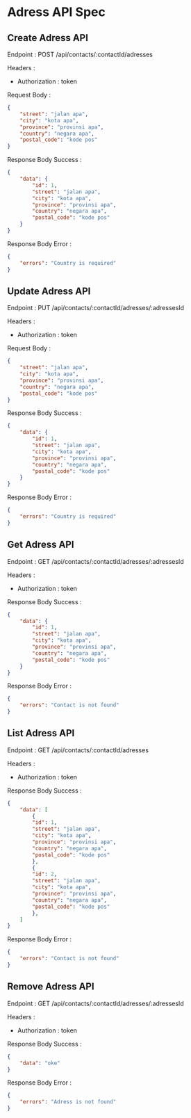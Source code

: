 # Adress API Spec

## Create Adress API

Endpoint : POST /api/contacts/:contactId/adresses

Headers :
- Authorization : token

Request Body :

```json
{
    "street": "jalan apa",
    "city": "kota apa",
    "province": "provinsi apa",
    "country": "negara apa",
    "postal_code": "kode pos"
}
```

Response Body Success :

```json
{
    "data": {
        "id": 1,
        "street": "jalan apa",
        "city": "kota apa",
        "province": "provinsi apa",
        "country": "negara apa",
        "postal_code": "kode pos"
    }
}
```

Response Body Error :

```json
{
    "errors": "Country is required"
}
```

## Update Adress API

Endpoint : PUT /api/contacts/:contactId/adresses/:adressesId

Headers :
- Authorization : token

Request Body :

```json
{
    "street": "jalan apa",
    "city": "kota apa",
    "province": "provinsi apa",
    "country": "negara apa",
    "postal_code": "kode pos"
}
```

Response Body Success :

```json
{
    "data": {
        "id": 1,
        "street": "jalan apa",
        "city": "kota apa",
        "province": "provinsi apa",
        "country": "negara apa",
        "postal_code": "kode pos"
    }
}
```

Response Body Error :

```json
{
    "errors": "Country is required"
}
```

## Get Adress API

Endpoint : GET /api/contacts/:contactId/adresses/:adressesId

Headers :
- Authorization : token

Response Body Success :

```json
{
    "data": {
        "id": 1,
        "street": "jalan apa",
        "city": "kota apa",
        "province": "provinsi apa",
        "country": "negara apa",
        "postal_code": "kode pos"
    }
}
```

Response Body Error :

```json
{
    "errors": "Contact is not found"
}
```

## List Adress API

Endpoint : GET /api/contacts/:contactId/adresses

Headers :
- Authorization : token

Response Body Success :

```json
{
    "data": [
        {
        "id": 1,
        "street": "jalan apa",
        "city": "kota apa",
        "province": "provinsi apa",
        "country": "negara apa",
        "postal_code": "kode pos"
        },
        {
        "id": 2,
        "street": "jalan apa",
        "city": "kota apa",
        "province": "provinsi apa",
        "country": "negara apa",
        "postal_code": "kode pos"
        },
    ]
}
```

Response Body Error :

```json
{
    "errors": "Contact is not found"
}
```

## Remove Adress API

Endpoint : GET /api/contacts/:contactId/adresses/:adressesId

Headers :
- Authorization : token

Response Body Success :

```json
{
    "data": "oke"
}
```

Response Body Error :

```json
{
    "errors": "Adress is not found"
}
```